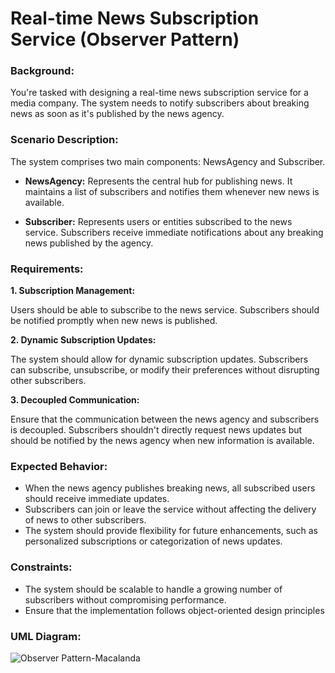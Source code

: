 # Real-time News Subscription Service (Observer Pattern)

### Background: 
You're tasked with designing a real-time news subscription service for a media company. The system needs to notify subscribers about breaking news as soon as it's published by the news agency.

### Scenario Description: 
The system comprises two main components: NewsAgency and Subscriber.

+ **NewsAgency:** 
Represents the central hub for publishing news. It maintains a list of subscribers and notifies them whenever new news is available.

+ **Subscriber:**
Represents users or entities subscribed to the news service. Subscribers receive immediate notifications about any breaking news published by the agency.

### Requirements:

**1. Subscription Management:**

Users should be able to subscribe to the news service.
Subscribers should be notified promptly when new news is published.

**2. Dynamic Subscription Updates:**

The system should allow for dynamic subscription updates. Subscribers can subscribe, unsubscribe, or modify their preferences without disrupting other subscribers.

**3. Decoupled Communication:**

Ensure that the communication between the news agency and subscribers is decoupled. Subscribers shouldn't directly request news updates but should be notified by the news agency when new information is available.

### Expected Behavior:

+ When the news agency publishes breaking news, all subscribed users should receive immediate updates.
+ Subscribers can join or leave the service without affecting the delivery of news to other subscribers.
+ The system should provide flexibility for future enhancements, such as personalized subscriptions or categorization of news updates.

### Constraints:

+ The system should be scalable to handle a growing number of subscribers without compromising performance.
+ Ensure that the implementation follows object-oriented design principles

### UML Diagram:
![Observer Pattern-Macalanda](https://github.com/user-attachments/assets/662fd72f-2e03-4ade-b43f-d05da6506bc8)
